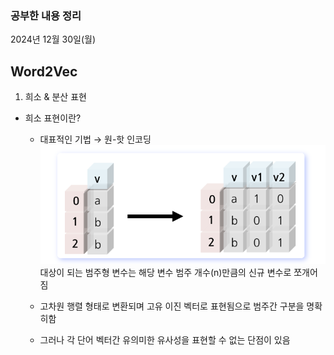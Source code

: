 ### 공부한 내용 정리 

2024년 12월 30일(월)

## Word2Vec

1. 희소 & 분산 표현 
- 희소 표현이란?
    - 대표적인 기법 → 원-핫 인코딩 
    ![one-hot](./image/image.png)
    대상이 되는 범주형 변수는 해당 변수 범주 개수(n)만큼의 신규 변수로 쪼개어짐 

    - 고차원 행렬 형태로 변환되며 고유 이진 벡터로 표현됨으로 범주간 구분을 명확히함 

    - 그러나 각 단어 벡터간 유의미한 유사성을 표현할 수 없는 단점이 있음